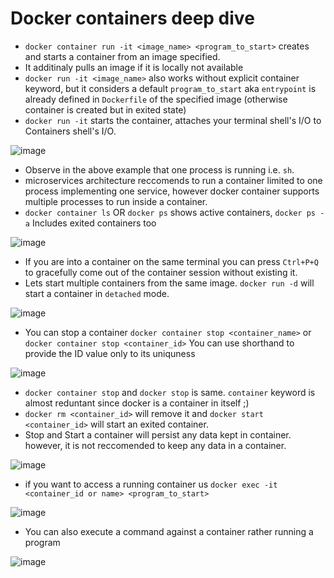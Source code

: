 # Docker containers deep dive

* `docker container run -it <image_name> <program_to_start>` creates and starts a container from an image specified.
* It additinaly pulls an image if it is locally not available
* `docker run -it <image_name>` also works without explicit container keyword, but it considers a default `program_to_start` aka `entrypoint` is already defined in `Dockerfile` of the specified image (otherwise container is created but in exited state)
* `docker run -it` starts the container, attaches your terminal shell's I/O to Containers shell's I/O.

![image](https://user-images.githubusercontent.com/13016162/62453065-2a560e80-b78f-11e9-9050-2bbfe4c04816.png)

* Observe in the above example that one process is running i.e. `sh`.
* microservices architecture reccomends to run a container limited to one process implementing one service, however docker container supports multiple processes to run inside a container.
* `docker container ls` OR `docker ps` shows active containers, `docker ps -a` Includes exited containers too

![image](https://user-images.githubusercontent.com/13016162/62452350-a0597600-b78d-11e9-96aa-68f504609fbe.png)

* If you are into a container on the same terminal you can press `Ctrl+P+Q` to gracefully come out of the container session without existing it. 
* Lets start multiple containers from the same image. `docker run -d` will start a container in `detached` mode.

![image](https://user-images.githubusercontent.com/13016162/62454318-b6693580-b791-11e9-9bf0-c2ba1df2f99a.png)

* You can stop a container `docker container stop <container_name>` or `docker container stop <container_id>` You can use shorthand to provide the ID value only to its uniquness

![image](https://user-images.githubusercontent.com/13016162/62454652-5d4dd180-b792-11e9-81d8-933ab72fa603.png)

* `docker container stop` and `docker stop` is same. `container` keyword is almost reduntant since docker is a container in itself ;)
* `docker rm <container_id>` will remove it and `docker start <container_id>` will start an exited container.
* Stop and Start a container will persist any data kept in container. however, it is not reccomended to keep any data in a container.

![image](https://user-images.githubusercontent.com/13016162/62455042-262bf000-b793-11e9-8f58-24c7918960ab.png)

* if you want to access a running container us `docker exec -it <container_id or name> <program_to_start>`

![image](https://user-images.githubusercontent.com/13016162/62455571-545dff80-b794-11e9-81cc-faa74e381f49.png)

* You can also execute a command against a container rather running a program 

![image](https://user-images.githubusercontent.com/13016162/62456009-23ca9580-b795-11e9-8221-6618621cba55.png)



